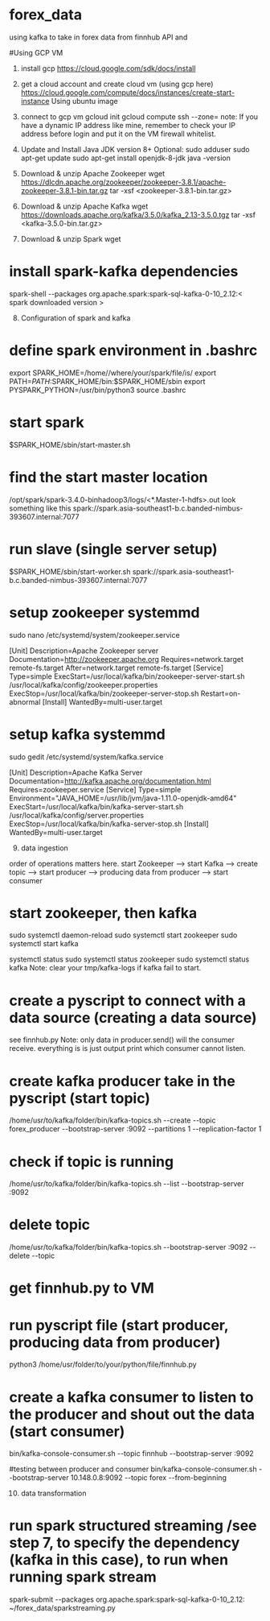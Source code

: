 # forex_data

using kafka to take in forex data from finnhub API and 


#Using GCP VM
1. install gcp
https://cloud.google.com/sdk/docs/install
2. get a cloud account and create cloud vm (using gcp here)
https://cloud.google.com/compute/docs/instances/create-start-instance
Using ubuntu image
3. connect to gcp vm
gcloud init
gcloud compute ssh <VM name> --zone= <Zone Name>
note: If you have a dynamic IP address like mine, remember to check your IP address before login and put it on the VM firewall whitelist.
4. Update and Install Java JDK version 8+
Optional: sudo adduser <newuser>
sudo apt-get update
sudo apt-get install openjdk-8-jdk
java -version
5. Download & unzip Apache Zookeeper
wget https://dlcdn.apache.org/zookeeper/zookeeper-3.8.1/apache-zookeeper-3.8.1-bin.tar.gz
tar -xsf <zookeeper-3.8.1-bin.tar.gz>
6. Download & unzip Apache Kafka
wget https://downloads.apache.org/kafka/3.5.0/kafka_2.13-3.5.0.tgz
tar -xsf <kafka-3.5.0-bin.tar.gz>

7. Download & unzip Spark
wget <spark download link>
# install spark-kafka dependencies
spark-shell --packages org.apache.spark:spark-sql-kafka-0-10_2.12:< spark downloaded version >

8. Configuration of spark and kafka
# define spark environment in .bashrc
export SPARK_HOME=/home/<username>/where/your/spark/file/is/
export PATH=$PATH:$SPARK_HOME/bin:$SPARK_HOME/sbin
export PYSPARK_PYTHON=/usr/bin/python3
source .bashrc 

# start spark
$SPARK_HOME/sbin/start-master.sh
# find the start master location
/opt/spark/spark-3.4.0-binhadoop3/logs/<*.Master-1-hdfs>.out
look something like this spark://spark.asia-southeast1-b.c.banded-nimbus-393607.internal:7077
# run slave (single server setup)
$SPARK_HOME/sbin/start-worker.sh spark://spark.asia-southeast1-b.c.banded-nimbus-393607.internal:7077



# setup zookeeper systemmd
sudo nano /etc/systemd/system/zookeeper.service

[Unit]
Description=Apache Zookeeper server
Documentation=http://zookeeper.apache.org
Requires=network.target remote-fs.target
After=network.target remote-fs.target
[Service]
Type=simple
ExecStart=/usr/local/kafka/bin/zookeeper-server-start.sh /usr/local/kafka/config/zookeeper.properties
ExecStop=/usr/local/kafka/bin/zookeeper-server-stop.sh
Restart=on-abnormal
[Install]
WantedBy=multi-user.target

# setup kafka systemmd
sudo gedit /etc/systemd/system/kafka.service

[Unit]
Description=Apache Kafka Server
Documentation=http://kafka.apache.org/documentation.html
Requires=zookeeper.service
[Service]
Type=simple
Environment="JAVA_HOME=/usr/lib/jvm/java-1.11.0-openjdk-amd64"
ExecStart=/usr/local/kafka/bin/kafka-server-start.sh /usr/local/kafka/config/server.properties
ExecStop=/usr/local/kafka/bin/kafka-server-stop.sh
[Install]
WantedBy=multi-user.target

9. data ingestion

order of operations matters here. 
start Zookeeper --> start Kafka --> create topic --> start producer --> producing data from producer --> start consumer

# start zookeeper, then kafka
sudo systemctl daemon-reload
sudo systemctl start zookeeper
sudo systemctl start kafka

<optional>
systemctl status
sudo systemctl status zookeeper
sudo systemctl status kafka
Note: clear your tmp/kafka-logs if kafka fail to start.

# create a pyscript to connect with a data source (creating a data source)
see finnhub.py
Note: only data in producer.send() will the consumer receive. everything is is just output print which consumer cannot listen.

# create kafka producer take in the pyscript (start topic)
/home/usr/to/kafka/folder/bin/kafka-topics.sh --create --topic forex_producer --bootstrap-server <internal IP address>:9092 --partitions 1 --replication-factor 1

# check if topic is running
/home/usr/to/kafka/folder/bin/kafka-topics.sh --list --bootstrap-server <internal IP address>:9092
# delete topic
/home/usr/to/kafka/folder/bin/kafka-topics.sh --bootstrap-server <internal IP address>:9092 --delete --topic <topic name>

# get finnhub.py to VM

# run pyscript file (start producer, producing data from producer)
python3 /home/usr/folder/to/your/python/file/finnhub.py

# create a kafka consumer to listen to the producer and shout out the data (start consumer)
bin/kafka-console-consumer.sh --topic finnhub --bootstrap-server <internal IP address>:9092                           

#testing between producer and consumer <optional>
bin/kafka-console-consumer.sh --bootstrap-server 10.148.0.8:9092 --topic forex --from-beginning

10. data transformation
# run spark structured streaming /see step 7, to specify the dependency (kafka in this case), to run when running spark stream
spark-submit --packages org.apache.spark:spark-sql-kafka-0-10_2.12:<spark downloaded version> ~/forex_data/sparkstreaming.py
